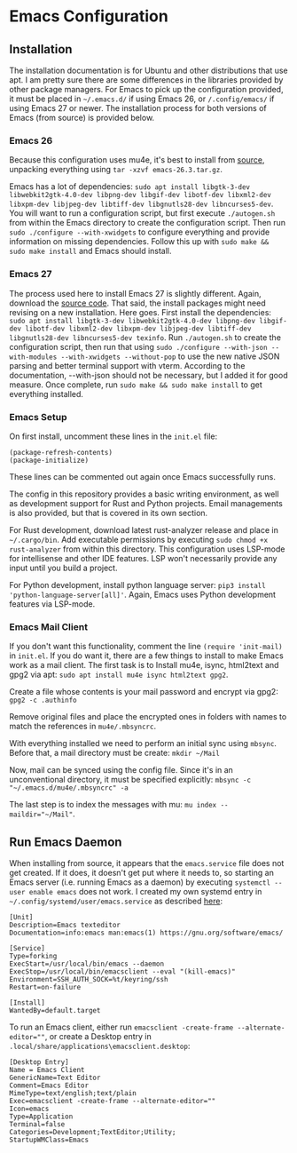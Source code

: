 # Emacs Configuration

## Installation
The installation documentation is for Ubuntu and other distributions that use apt. I am pretty sure there are some differences in the libraries provided by other package managers. For Emacs to pick up the configuration provided, it must be placed in ```~/.emacs.d/``` if using Emacs 26, or ```/.config/emacs/``` if using Emacs 27 or newer. The installation process for both versions of Emacs (from source) is provided below.

### Emacs 26
Because this configuration uses mu4e, it's best to install from [source](http://ftp.gnu.org/gnu/emacs/), unpacking everything using ```tar -xzvf emacs-26.3.tar.gz```. 

Emacs has a lot of dependencies: ```sudo apt install libgtk-3-dev libwebkit2gtk-4.0-dev libpng-dev libgif-dev libotf-dev libxml2-dev libxpm-dev libjpeg-dev libtiff-dev libgnutls28-dev libncurses5-dev```. You will want to run a configuration script, but first execute ```./autogen.sh``` from within the Emacs directory to create the configuration script. Then run ```sudo ./configure --with-xwidgets``` to configure everything and provide information on missing dependencies. Follow this up with ```sudo make && sudo make install``` and Emacs should install.

### Emacs 27
The process used here to install Emacs 27 is slightly different. Again, download the [source code](http://git.savannah.gnu.org/cgit/emacs.git). That said, the install packages might need revising on a new installation. Here goes. First install the dependencies: ```sudo apt install libgtk-3-dev libwebkit2gtk-4.0-dev libpng-dev libgif-dev libotf-dev libxml2-dev libxpm-dev libjpeg-dev libtiff-dev libgnutls28-dev libncurses5-dev texinfo```. Run ```./autogen.sh``` to create the configuration script, then run that using ```sudo ./configure --with-json --with-modules --with-xwidgets --without-pop``` to use the new native JSON parsing and better terminal support with vterm. According to the documentation, --with-json should not be necessary, but I added it for good measure. Once complete, run ```sudo make && sudo make install``` to get everything installed.

### Emacs Setup
On first install, uncomment these lines in the ```init.el``` file:
```
(package-refresh-contents)
(package-initialize)
```
These lines can be commented out again once Emacs successfully runs.

The config in this repository provides a basic writing environment, as well as development support for Rust and Python projects. Email managements is also provided, but that is covered in its own section.

For Rust development, download latest rust-analyzer release and place in ```~/.cargo/bin```. Add executable permissions by executing ```sudo chmod +x rust-analyzer``` from within this directory. This configuration uses LSP-mode for intellisense and other IDE features. LSP won't necessarily provide any input until you build a project.

For Python development, install python language server: ```pip3 install 'python-language-server[all]'```. Again, Emacs uses Python development features via LSP-mode.

### Emacs Mail Client
If you don't want this functionality, comment the line ```(require 'init-mail)``` in ```init.el```. If you do want it, there are a few things to install to make Emacs work as a mail client. The first task is to Install mu4e, isync, html2text and gpg2 via apt: ```sudo apt install mu4e isync html2text gpg2```.

Create a file whose contents is your mail password and encrypt via gpg2: ```gpg2 -c .authinfo``` 

Remove original files and place the encrypted ones in folders with names to match the references in ```mu4e/.mbsyncrc```.

With everything installed we need to perform an initial sync using ```mbsync```. Before that, a mail directory must be create: ```mkdir ~/Mail``` 

Now, mail can be synced using the config file. Since it's in an unconventional directory, it must be specified explicitly: ```mbsync -c "~/.emacs.d/mu4e/.mbsyncrc" -a``` 

The last step is to index the messages with mu: ```mu index --maildir="~/Mail"```.

## Run Emacs Daemon
When installing from source, it appears that the ```emacs.service``` file does not get created. If it does, it doesn't get put where it needs to, so starting an Emacs server (i.e. running Emacs as a daemon) by executing ```systemctl --user enable emacs``` does not work. I created my own systemd entry in ```~/.config/systemd/user/emacs.service``` as described [here](https://www.emacswiki.org/emacs/EmacsAsDaemon):
```
[Unit]
Description=Emacs texteditor
Documentation=info:emacs man:emacs(1) https://gnu.org/software/emacs/

[Service]
Type=forking
ExecStart=/usr/local/bin/emacs --daemon
ExecStop=/usr/local/bin/emacsclient --eval "(kill-emacs)"
Environment=SSH_AUTH_SOCK=%t/keyring/ssh
Restart=on-failure

[Install]
WantedBy=default.target
```

To run an Emacs client, either run ```emacsclient -create-frame --alternate-editor=""```, or create a Desktop entry in ```.local/share/applications\emacsclient.desktop```:

```
[Desktop Entry]
Name = Emacs Client
GenericName=Text Editor
Comment=Emacs Editor
MimeType=text/english;text/plain
Exec=emacsclient -create-frame --alternate-editor=""
Icon=emacs
Type=Application
Terminal=false
Categories=Development;TextEditor;Utility;
StartupWMClass=Emacs
```
